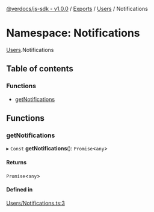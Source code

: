 [@verdocs/js-sdk - v1.0.0](../README.md) / [Exports](../modules.md) / [Users](Users.md) / Notifications

# Namespace: Notifications

[Users](Users.md).Notifications

## Table of contents

### Functions

- [getNotifications](Users.Notifications.md#getnotifications)

## Functions

### getNotifications

▸ `Const` **getNotifications**(): `Promise`<`any`\>

#### Returns

`Promise`<`any`\>

#### Defined in

[Users/Notifications.ts:3](https://github.com/Verdocs/js-sdk/blob/4c3fec6/src/Users/Notifications.ts#L3)
